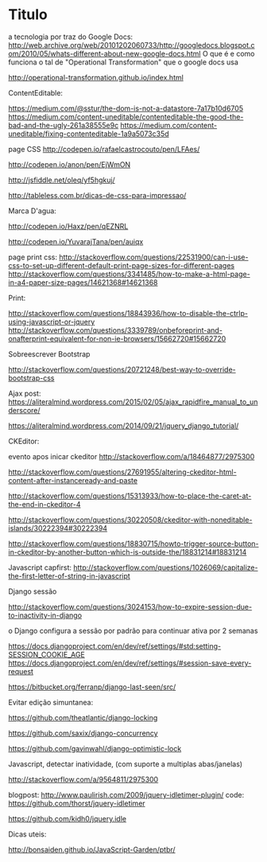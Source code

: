 # Titulo

a tecnologia por traz do Google Docs:
http://web.archive.org/web/20101202060733/http://googledocs.blogspot.com/2010/05/whats-different-about-new-google-docs.html
O que é e como funciona o tal de "Operational Transformation" que o google docs usa

http://operational-transformation.github.io/index.html


ContentEditable:

https://medium.com/@sstur/the-dom-is-not-a-datastore-7a17b10d6705
https://medium.com/content-uneditable/contenteditable-the-good-the-bad-and-the-ugly-261a38555e9c
https://medium.com/content-uneditable/fixing-contenteditable-1a9a5073c35d


page CSS
http://codepen.io/rafaelcastrocouto/pen/LFAes/

http://codepen.io/anon/pen/EjWmON


http://jsfiddle.net/oleq/yf5hgkuj/

http://tableless.com.br/dicas-de-css-para-impressao/

Marca D'agua:

http://codepen.io/Haxz/pen/qEZNRL

http://codepen.io/YuvarajTana/pen/auiqx



page print css:
http://stackoverflow.com/questions/22531900/can-i-use-css-to-set-up-different-default-print-page-sizes-for-different-pages
http://stackoverflow.com/questions/3341485/how-to-make-a-html-page-in-a4-paper-size-pages/14621368#14621368


Print:

http://stackoverflow.com/questions/18843936/how-to-disable-the-ctrlp-using-javascript-or-jquery
http://stackoverflow.com/questions/3339789/onbeforeprint-and-onafterprint-equivalent-for-non-ie-browsers/15662720#15662720


Sobreescrever Bootstrap

http://stackoverflow.com/questions/20721248/best-way-to-override-bootstrap-css

Ajax post:
https://aliteralmind.wordpress.com/2015/02/05/ajax_rapidfire_manual_to_underscore/

https://aliteralmind.wordpress.com/2014/09/21/jquery_django_tutorial/


CKEditor:

evento apos inicar ckeditor
http://stackoverflow.com/a/18464877/2975300


http://stackoverflow.com/questions/27691955/altering-ckeditor-html-content-after-instanceready-and-paste

http://stackoverflow.com/questions/15313933/how-to-place-the-caret-at-the-end-in-ckeditor-4

http://stackoverflow.com/questions/30220508/ckeditor-with-noneditable-islands/30222394#30222394

http://stackoverflow.com/questions/18830715/howto-trigger-source-button-in-ckeditor-by-another-button-which-is-outside-the/18831214#18831214


Javascript capfirst:
http://stackoverflow.com/questions/1026069/capitalize-the-first-letter-of-string-in-javascript


Django sessão

http://stackoverflow.com/questions/3024153/how-to-expire-session-due-to-inactivity-in-django

o Django configura a sessão por padrão para continuar ativa por 2 semanas

https://docs.djangoproject.com/en/dev/ref/settings/#std:setting-SESSION_COOKIE_AGE
https://docs.djangoproject.com/en/dev/ref/settings/#session-save-every-request

https://bitbucket.org/ferranp/django-last-seen/src/


Evitar edição simuntanea:

https://github.com/theatlantic/django-locking

https://github.com/saxix/django-concurrency

https://github.com/gavinwahl/django-optimistic-lock

Javascript, detectar inatividade, (com suporte a multiplas abas/janelas)

http://stackoverflow.com/a/9564811/2975300

blogpost: http://www.paulirish.com/2009/jquery-idletimer-plugin/
code: https://github.com/thorst/jquery-idletimer

https://github.com/kidh0/jquery.idle

Dicas uteis:

http://bonsaiden.github.io/JavaScript-Garden/ptbr/